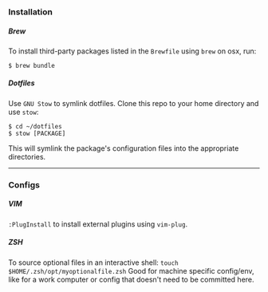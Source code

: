 ### Installation
##### Brew
To install third-party packages listed in the `Brewfile` using `brew` on osx, run:

```
$ brew bundle
```

##### Dotfiles
Use `GNU Stow` to symlink dotfiles. Clone this repo to your home directory and use `stow`:

```
$ cd ~/dotfiles
$ stow [PACKAGE]
```

This will symlink the package's configuration files into the appropriate directories.

-----

### Configs
##### VIM
`:PlugInstall` to install external plugins using `vim-plug`.

##### ZSH
To source optional files in an interactive shell: `touch $HOME/.zsh/opt/myoptionalfile.zsh`
Good for machine specific config/env, like for a work computer or config that doesn't need to be committed here.

